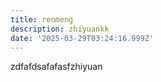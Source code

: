 ```yaml
---
title: renmeng
description: zhiyuankk
date: '2025-03-29T03:24:16.999Z'
---
```

zdfafdsafafasfzhiyuan

